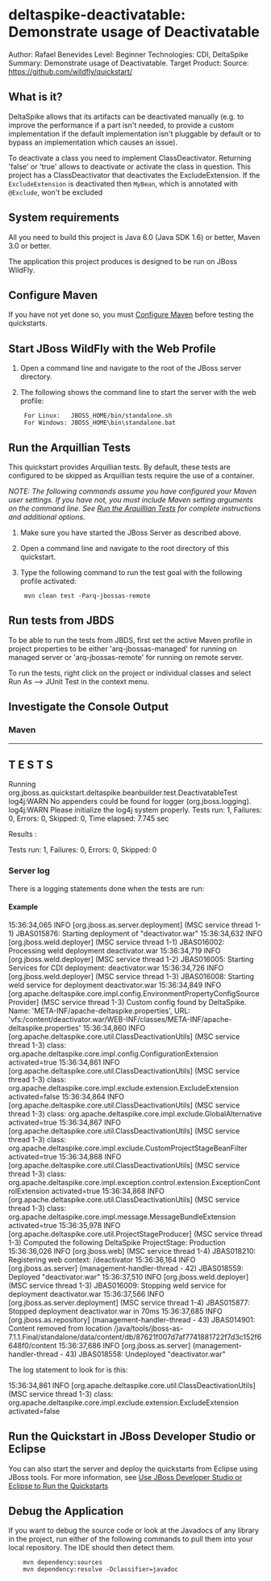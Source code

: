 deltaspike-deactivatable: Demonstrate usage of Deactivatable
======================================================
Author: Rafael Benevides
Level: Beginner
Technologies: CDI, DeltaSpike
Summary: Demonstrate usage of Deactivatable.
Target Product: 
Source: <https://github.com/wildfly/quickstart/>

What is it?
-----------

DeltaSpike allows that its artifacts can be deactivated manually (e.g. to improve the performance if a part isn't needed, to provide a custom implementation if the default implementation isn't pluggable by default or to bypass an implementation which causes an issue).

To deactivate a class you need to implement ClassDeactivator. Returning 'false' or 'true' allows to deactivate or activate the class in question. This project has a ClassDeactivator that deactivates the ExcludeExtension. If the `ExcludeExtension` is deactivated then `MyBean`, which is annotated with `@Exclude`, won't be excluded
 

System requirements
-------------------

All you need to build this project is Java 6.0 (Java SDK 1.6) or better, Maven 3.0 or better.

The application this project produces is designed to be run on JBoss WildFly.


Configure Maven
---------------

If you have not yet done so, you must [Configure Maven](../README.md#mavenconfiguration) before testing the quickstarts.

Start JBoss WildFly with the Web Profile
-------------------------

1. Open a command line and navigate to the root of the JBoss server directory.
2. The following shows the command line to start the server with the web profile:

        For Linux:   JBOSS_HOME/bin/standalone.sh
        For Windows: JBOSS_HOME\bin\standalone.bat


Run the Arquillian Tests
-------------------------

This quickstart provides Arquillian tests. By default, these tests are configured to be skipped as Arquillian tests require the use of a container.

_NOTE: The following commands assume you have configured your Maven user settings. If you have not, you must include Maven setting arguments on the command line. See [Run the Arquillian Tests](../README.md#arquilliantests) for complete instructions and additional options._

1. Make sure you have started the JBoss Server as described above.
2. Open a command line and navigate to the root directory of this quickstart.
3. Type the following command to run the test goal with the following profile activated:

        mvn clean test -Parq-jbossas-remote


Run tests from JBDS
-----------------------

To be able to run the tests from JBDS, first set the active Maven profile in project properties to be either 'arq-jbossas-managed' for running on managed server or 'arq-jbossas-remote' for running on remote server.

To run the tests, right click on the project or individual classes and select Run As --> JUnit Test in the context menu.


Investigate the Console Output
----------------------------


### Maven

-------------------------------------------------------
 T E S T S
-------------------------------------------------------
Running org.jboss.as.quickstart.deltaspike.beanbuilder.test.DeactivatableTest
log4j:WARN No appenders could be found for logger (org.jboss.logging).
log4j:WARN Please initialize the log4j system properly.
Tests run: 1, Failures: 0, Errors: 0, Skipped: 0, Time elapsed: 7.745 sec

Results :

Tests run: 1, Failures: 0, Errors: 0, Skipped: 0


### Server log

There is a logging statements done when the tests are run:

#### Example

15:36:34,065 INFO  [org.jboss.as.server.deployment] (MSC service thread 1-1) JBAS015876: Starting deployment of "deactivator.war"
15:36:34,632 INFO  [org.jboss.weld.deployer] (MSC service thread 1-1) JBAS016002: Processing weld deployment deactivator.war
15:36:34,719 INFO  [org.jboss.weld.deployer] (MSC service thread 1-2) JBAS016005: Starting Services for CDI deployment: deactivator.war
15:36:34,726 INFO  [org.jboss.weld.deployer] (MSC service thread 1-3) JBAS016008: Starting weld service for deployment deactivator.war
15:36:34,849 INFO  [org.apache.deltaspike.core.impl.config.EnvironmentPropertyConfigSourceProvider] (MSC service thread 1-3) Custom config found by DeltaSpike. Name: 'META-INF/apache-deltaspike.properties', URL: 'vfs:/content/deactivator.war/WEB-INF/classes/META-INF/apache-deltaspike.properties'
15:36:34,860 INFO  [org.apache.deltaspike.core.util.ClassDeactivationUtils] (MSC service thread 1-3) class: org.apache.deltaspike.core.impl.config.ConfigurationExtension activated=true
15:36:34,861 INFO  [org.apache.deltaspike.core.util.ClassDeactivationUtils] (MSC service thread 1-3) class: org.apache.deltaspike.core.impl.exclude.extension.ExcludeExtension activated=false
15:36:34,864 INFO  [org.apache.deltaspike.core.util.ClassDeactivationUtils] (MSC service thread 1-3) class: org.apache.deltaspike.core.impl.exclude.GlobalAlternative activated=true
15:36:34,867 INFO  [org.apache.deltaspike.core.util.ClassDeactivationUtils] (MSC service thread 1-3) class: org.apache.deltaspike.core.impl.exclude.CustomProjectStageBeanFilter activated=true
15:36:34,868 INFO  [org.apache.deltaspike.core.util.ClassDeactivationUtils] (MSC service thread 1-3) class: org.apache.deltaspike.core.impl.exception.control.extension.ExceptionControlExtension activated=true
15:36:34,868 INFO  [org.apache.deltaspike.core.util.ClassDeactivationUtils] (MSC service thread 1-3) class: org.apache.deltaspike.core.impl.message.MessageBundleExtension activated=true
15:36:35,978 INFO  [org.apache.deltaspike.core.util.ProjectStageProducer] (MSC service thread 1-3) Computed the following DeltaSpike ProjectStage: Production
15:36:36,026 INFO  [org.jboss.web] (MSC service thread 1-4) JBAS018210: Registering web context: /deactivator
15:36:36,164 INFO  [org.jboss.as.server] (management-handler-thread - 42) JBAS018559: Deployed "deactivator.war"
15:36:37,510 INFO  [org.jboss.weld.deployer] (MSC service thread 1-3) JBAS016009: Stopping weld service for deployment deactivator.war
15:36:37,566 INFO  [org.jboss.as.server.deployment] (MSC service thread 1-4) JBAS015877: Stopped deployment deactivator.war in 70ms
15:36:37,685 INFO  [org.jboss.as.repository] (management-handler-thread - 43) JBAS014901: Content removed from location /java/tools/jboss-as-7.1.1.Final/standalone/data/content/db/87621f007d7af7741881722f7d3c152f6648f0/content
15:36:37,686 INFO  [org.jboss.as.server] (management-handler-thread - 43) JBAS018558: Undeployed "deactivator.war"

The log statement to look for is this:

15:36:34,861 INFO  [org.apache.deltaspike.core.util.ClassDeactivationUtils] (MSC service thread 1-3) class: org.apache.deltaspike.core.impl.exclude.extension.ExcludeExtension activated=false

Run the Quickstart in JBoss Developer Studio or Eclipse
-------------------------------------
You can also start the server and deploy the quickstarts from Eclipse using JBoss tools. For more information, see [Use JBoss Developer Studio or Eclipse to Run the Quickstarts](../README.md#useeclipse)


Debug the Application
------------------------------------

If you want to debug the source code or look at the Javadocs of any library in the project, run either of the following commands to pull them into your local repository. The IDE should then detect them.

        mvn dependency:sources
        mvn dependency:resolve -Dclassifier=javadoc
